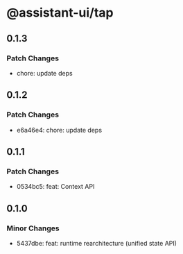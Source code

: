 # @assistant-ui/tap

## 0.1.3

### Patch Changes

- chore: update deps

## 0.1.2

### Patch Changes

- e6a46e4: chore: update deps

## 0.1.1

### Patch Changes

- 0534bc5: feat: Context API

## 0.1.0

### Minor Changes

- 5437dbe: feat: runtime rearchitecture (unified state API)
